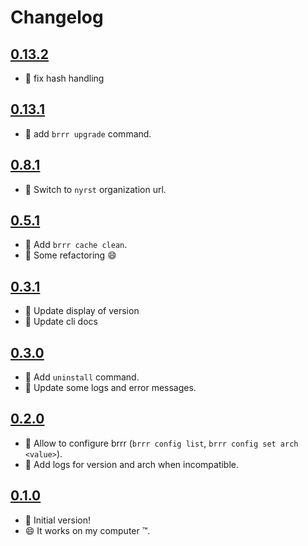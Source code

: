 # Changelog

## [0.13.2](https://github.com/SiegfriedEhret/brrr/releases/tag/v0.13.2)

- :bug: fix hash handling

## [0.13.1](https://github.com/SiegfriedEhret/brrr/releases/tag/v0.13.1)

- :gift: add `brrr upgrade` command.

## [0.8.1](https://github.com/SiegfriedEhret/brrr/releases/tag/v0.8.1)

- :truck: Switch to `nyrst` organization url.

## [0.5.1](https://github.com/SiegfriedEhret/brrr/releases/tag/v0.5.1)

- :gift: Add `brrr cache clean`.
- :wrench: Some refactoring :smile:

## [0.3.1](https://github.com/SiegfriedEhret/brrr/releases/tag/v0.3.1)

- :art: Update display of version
- :memo: Update cli docs

## [0.3.0](https://github.com/SiegfriedEhret/brrr/releases/tag/v0.3.0)

- :gift: Add `uninstall` command.
- :art: Update some logs and error messages.

## [0.2.0](https://github.com/SiegfriedEhret/brrr/releases/tag/v0.2.0)

- :gift: Allow to configure brrr (`brrr config list`, `brrr config set arch <value>`).
- :memo: Add logs for version and arch when incompatible.

## [0.1.0](https://github.com/SiegfriedEhret/brrr/releases/tag/v0.1.0)

- :rocket: Initial version!
- :smile: It works on my computer :tm:.